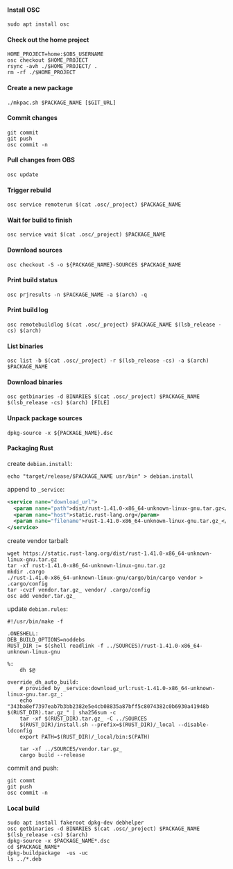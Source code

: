 #### Install OSC

```
sudo apt install osc
```

#### Check out the home project

```
HOME_PROJECT=home:$OBS_USERNAME
osc checkout $HOME_PROJECT
rsync -avh ./$HOME_PROJECT/ .
rm -rf ./$HOME_PROJECT
```

#### Create a new package

```
./mkpac.sh $PACKAGE_NAME [$GIT_URL]
```

#### Commit changes

```
git commit
git push
osc commit -n
```

#### Pull changes from OBS

```
osc update
```

#### Trigger rebuild

```
osc service remoterun $(cat .osc/_project) $PACKAGE_NAME
```

#### Wait for build to finish

```
osc service wait $(cat .osc/_project) $PACKAGE_NAME
```

#### Download sources

```
osc checkout -S -o ${PACKAGE_NAME}-SOURCES $PACKAGE_NAME
```

#### Print build status

```
osc prjresults -n $PACKAGE_NAME -a $(arch) -q
```

#### Print build log

```
osc remotebuildlog $(cat .osc/_project) $PACKAGE_NAME $(lsb_release -cs) $(arch)
```

#### List binaries

```
osc list -b $(cat .osc/_project) -r $(lsb_release -cs) -a $(arch) $PACKAGE_NAME
```

#### Download binaries

```
osc getbinaries -d BINARIES $(cat .osc/_project) $PACKAGE_NAME $(lsb_release -cs) $(arch) [FILE]
```

#### Unpack package sources

```
dpkg-source -x ${PACKAGE_NAME}.dsc
```

#### Packaging Rust

create `debian.install`:
```
echo "target/release/$PACKAGE_NAME usr/bin" > debian.install
```

append to `_service`:
```xml
<service name="download_url">
  <param name="path">dist/rust-1.41.0-x86_64-unknown-linux-gnu.tar.gz</param>
  <param name="host">static.rust-lang.org</param>
  <param name="filename">rust-1.41.0-x86_64-unknown-linux-gnu.tar.gz_</param>
</service>
```

create vendor tarball:
```
wget https://static.rust-lang.org/dist/rust-1.41.0-x86_64-unknown-linux-gnu.tar.gz
tar -xf rust-1.41.0-x86_64-unknown-linux-gnu.tar.gz
mkdir .cargo
./rust-1.41.0-x86_64-unknown-linux-gnu/cargo/bin/cargo vendor > .cargo/config
tar -cvzf vendor.tar.gz_ vendor/ .cargo/config
osc add vendor.tar.gz_
```

update `debian.rules`:
```
#!/usr/bin/make -f

.ONESHELL:
DEB_BUILD_OPTIONS=noddebs
RUST_DIR := $(shell readlink -f ../SOURCES)/rust-1.41.0-x86_64-unknown-linux-gnu

%:
	dh $@

override_dh_auto_build:
	# provided by _service:download_url:rust-1.41.0-x86_64-unknown-linux-gnu.tar.gz_:
	echo "343ba8ef7397eab7b3bb2382e5e4cb08835a87bff5c8074382c0b6930a41948b  $(RUST_DIR).tar.gz_" | sha256sum -c
	tar -xf $(RUST_DIR).tar.gz_ -C ../SOURCES
	$(RUST_DIR)/install.sh --prefix=$(RUST_DIR)/_local --disable-ldconfig
	export PATH=$(RUST_DIR)/_local/bin:$(PATH)

	tar -xf ../SOURCES/vendor.tar.gz_
	cargo build --release
```

commit and push:
```
git commt
git push
osc commit -n
```

#### Local build

```
sudo apt install fakeroot dpkg-dev debhelper
osc getbinaries -d BINARIES $(cat .osc/_project) $PACKAGE_NAME $(lsb_release -cs) $(arch)
dpkg-source -x $PACKAGE_NAME*.dsc
cd $PACKAGE_NAME*
dpkg-buildpackage  -us -uc
ls ../*.deb
```
